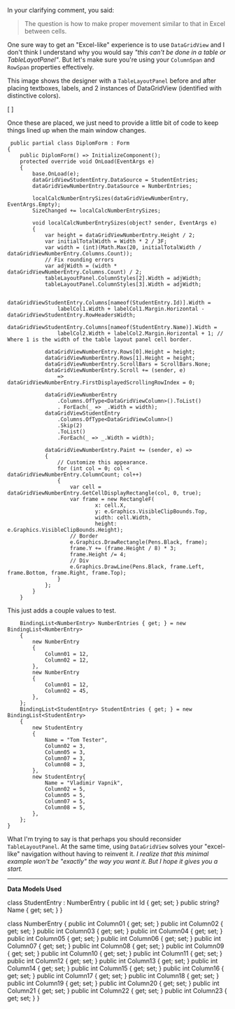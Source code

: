 In your clarifying comment, you said:

>  The question is how to make proper movement similar to that in Excel between cells.

One sure way to get an "Excel-like" experience is to use `DataGridView` and I don't think I understand why you would say _"this can't be done in a table or TableLayotPanel"_. But let's make sure you're using your `ColumnSpan` and `RowSpan` properties effectively. 

This image shows the designer with a `TableLayoutPanel` before and after placing textboxes, labels, and 2 instances of DataGridView (identified with distinctive colors). 

[ ]

Once these are placed, we just need to provide a little bit of code to keep things lined up when the main window changes. 

```
 public partial class DiplomForm : Form
{
    public DiplomForm() => InitializeComponent();
    protected override void OnLoad(EventArgs e)
    {
        base.OnLoad(e);
        dataGridViewStudentEntry.DataSource = StudentEntries;
        dataGridViewNumberEntry.DataSource = NumberEntries;

        localCalcNumberEntrySizes(dataGridViewNumberEntry, EventArgs.Empty);
        SizeChanged += localCalcNumberEntrySizes;

        void localCalcNumberEntrySizes(object? sender, EventArgs e)
        {
            var height = dataGridViewNumberEntry.Height / 2;
            var initialTotalWidth = Width * 2 / 3F;
            var width = (int)(Math.Max(20, initialTotalWidth / dataGridViewNumberEntry.Columns.Count));
            // Fix rounding errors
            var adjWidth = (width * dataGridViewNumberEntry.Columns.Count) / 2;
            tableLayoutPanel.ColumnStyles[2].Width = adjWidth;
            tableLayoutPanel.ColumnStyles[3].Width = adjWidth;

            dataGridViewStudentEntry.Columns[nameof(StudentEntry.Id)].Width = 
                labelCol1.Width + labelCol1.Margin.Horizontal - dataGridViewStudentEntry.RowHeadersWidth;
            dataGridViewStudentEntry.Columns[nameof(StudentEntry.Name)].Width = 
                labelCol2.Width + labelCol2.Margin.Horizontal + 1; // Where 1 is the width of the table layout panel cell border.

            dataGridViewNumberEntry.Rows[0].Height = height;
            dataGridViewNumberEntry.Rows[1].Height = height;
            dataGridViewNumberEntry.ScrollBars = ScrollBars.None;
            dataGridViewNumberEntry.Scroll += (sender, e)
                => dataGridViewNumberEntry.FirstDisplayedScrollingRowIndex = 0;

            dataGridViewNumberEntry
                .Columns.OfType<DataGridViewColumn>().ToList()
                . ForEach(_ => _.Width = width);
            dataGridViewStudentEntry
                .Columns.OfType<DataGridViewColumn>()
                .Skip(2)
                .ToList()
                .ForEach(_ => _.Width = width);

            dataGridViewNumberEntry.Paint += (sender, e) =>
            {
                // Customize this appearance.
                for (int col = 0; col < dataGridViewNumberEntry.ColumnCount; col++)
                {
                    var cell = dataGridViewNumberEntry.GetCellDisplayRectangle(col, 0, true);
                    var frame = new RectangleF(
                            x: cell.X,
                            y: e.Graphics.VisibleClipBounds.Top,
                            width: cell.Width,
                            height: e.Graphics.VisibleClipBounds.Height);
                    // Border
                    e.Graphics.DrawRectangle(Pens.Black, frame);
                    frame.Y += (frame.Height / 8) * 3;
                    frame.Height /= 4;
                    // Div
                    e.Graphics.DrawLine(Pens.Black, frame.Left, frame.Bottom, frame.Right, frame.Top);
                }
            };
        }
    }
```
This just adds a couple values to test.

```
    BindingList<NumberEntry> NumberEntries { get; } = new BindingList<NumberEntry>
    {
        new NumberEntry
        {
            Column01 = 12,
            Column02 = 12,
        },
        new NumberEntry
        {
            Column01 = 12,
            Column02 = 45,
        },
    };
    BindingList<StudentEntry> StudentEntries { get; } = new BindingList<StudentEntry>
    {
        new StudentEntry
        {
            Name = "Tom Tester",
            Column02 = 3,
            Column05 = 3,
            Column07 = 3,
            Column08 = 3,
        },
        new StudentEntry{
            Name = "Vladimir Vapnik",
            Column02 = 5,
            Column05 = 5,
            Column07 = 5,
            Column08 = 5,
        },
    };
}
```

What I'm trying to say is that perhaps you should reconsider `TableLayoutPanel`. At the same time, using `DataGridView` solves your "excel-like" navigation without having to reinvent it. _I realize that this minimal example won't be "exactly" the way you want it. But I hope it gives you a start._


___

**Data Models Used**


class StudentEntry : NumberEntry
{
    public int Id { get; set; }
    public string? Name { get; set; }
}

class NumberEntry
{
    public int Column01 { get; set; }
    public int Column02 { get; set; }
    public int Column03 { get; set; }
    public int Column04 { get; set; }
    public int Column05 { get; set; }
    public int Column06 { get; set; }
    public int Column07 { get; set; }
    public int Column08 { get; set; }
    public int Column09 { get; set; }
    public int Column10 { get; set; }
    public int Column11 { get; set; }
    public int Column12 { get; set; }
    public int Column13 { get; set; }
    public int Column14 { get; set; }
    public int Column15 { get; set; }
    public int Column16 { get; set; }
    public int Column17 { get; set; }
    public int Column18 { get; set; }
    public int Column19 { get; set; }
    public int Column20 { get; set; }
    public int Column21 { get; set; }
    public int Column22 { get; set; }
    public int Column23 { get; set; }
}


